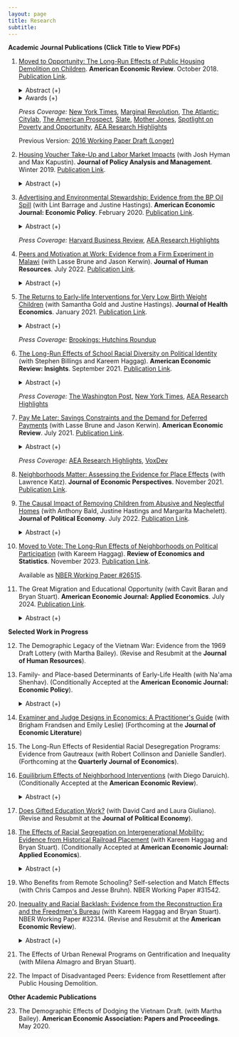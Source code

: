 ```yaml
---
layout: page
title: Research
subtitle: 
---
```


<!-- ## Research -->
<!-- ---- -->

**Academic Journal Publications (Click Title to View PDFs)**

1. [Moved to Opportunity: The Long-Run Effects of Public Housing Demolition on Children](http://www.ericchyn.com/files/Chyn_2018_AER_Moved_to_Opportunity.pdf). **American Economic Review**. October 2018. [Publication Link](https://www.aeaweb.org/articles?id=10.1257/aer.20161352).


   <details><summary> Abstract (+) </summary>
   
   <blockquote>
   <p align="justify"> This paper provides new evidence on the effects of moving out of disadvantaged neighborhoods on the long-run outcomes of children. I study public housing demolitions in Chicago, which forced low-income households to relocate to less disadvantaged neighborhoods using housing vouchers. Specifically, I compare young adult outcomes of displaced children to their peers who lived in nearby public housing that was not demolished. Displaced children are more likely to be employed and earn more in young adulthood. I also find that displaced children have fewer violent crime arrests. Children displaced at young ages have lower high school dropout rates.<br></p> </blockquote>   
   </details>
   
   <details><summary> Awards (+)</summary><br>
   <ul>
      <li>2017 Dorothy S. Thomas Award by the Population Association of America </li>
      <li>2017 Dissertation Prize by the Human Capital and Economic Opportunity (HCEO) Global Working Group </li>
      <li>2015 Parker Prize by the Department of Economics at University of Michigan </li>
   </ul>
   </details>   

   *Press Coverage:* [New York Times](http://www.nytimes.com/2016/03/27/upshot/growing-up-in-a-bad-neighborhood-does-more-harm-than-we-thought.html), [Marginal Revolution](http://marginalrevolution.com/marginalrevolution/2016/03/americas-poor-move-around-enough.html), [The Atlantic: Citylab](http://www.citylab.com/housing/2016/03/what-demolitions-of-chicagos-projects-in-1990-reveal-about-housing-vouchers/475809/), [The American Prospect](http://prospect.org/article/when-poor-move-do-they-move), [Slate](http://www.slate.com/blogs/xx_factor/2016/04/08/getting_poor_kids_out_of_poor_neighborhoods_helps_even_more_than_we_thought.html), [Mother Jones](http://www.motherjones.com/kevin-drum/2016/03/moving-kids-out-bad-neighborhoods-big-deal), [Spotlight on Poverty and Opportunity](http://spotlightonpoverty.org/spotlight-exclusives/big-benefits-moving-better-neighborhood/), [AEA Research Highlights](https://www.aeaweb.org/research/public-housing-demolition-forced-relocation-impact-employment-earnings) </small>

   
   Previous Version: [2016 Working Paper Draft (Longer)](http://www.ericchyn.com/files/Chyn_Moved_to_Opportunity.pdf)

2. [Housing Voucher Take-Up and Labor Market Impacts](http://www.ericchyn.com/files/CHK_2018_JPAM_Housing_Voucher_Take-Up_and_Labor_Market_Impacts.pdf) (with Josh Hyman and Max Kapustin). **Journal of Policy Analysis and Management**. Winter 2019. [Publication Link](https://onlinelibrary.wiley.com/doi/10.1002/pam.22104).

   <details><summary> Abstract (+) </summary>
   <blockquote> <p align="justify"> Low participation rates in government assistance programs are a major policy concern in the United States. This paper studies take‐up of Section 8 housing vouchers, a program in which take‐up rates are quite low among interested and eligible households. We link 18,109 households in Chicago that were offered vouchers through a lottery to administrative data and study how baseline employment, earnings, public assistance, arrests, residential location, and children's academic performance predict take‐up. Our analysis finds mixed evidence of whether the most disadvantaged or distressed households face the largest barriers to program participation. We also study the causal impact of peer behavior on take‐up by exploiting idiosyncratic variation in the timing of voucher offers. We find that the probability of lease‐up increases with the number of neighbors who recently received voucher offers. Finally, we explore the policy implications of increasing housing voucher take‐up by applying reweighting methods to existing causal impact estimates of voucher receipt. This analysis suggests that greater utilization of vouchers may lead to larger reductions in labor market activity. Differences in take‐up rates across settings may be important to consider when assessing the external validity of studies identifying the effects of public assistance programs.<br></p> </blockquote>   
   </details>
   
3. [Advertising and Environmental Stewardship: Evidence from the BP Oil Spill](http://www.ericchyn.com/files/BCH_2020_AEJ_Advertising_and_Environmental_Stewardship.pdf) (with Lint Barrage and Justine Hastings). **American Economic Journal: Economic Policy**. February 2020. [Publication Link](https://www.aeaweb.org/articles?id=10.1257/pol.20160555). 

   <details><summary> Abstract (+) </summary>
   
   <blockquote>
   <p align="justify"> This paper explores whether private markets can incentivize environmental stewardship. We examine the consumer response to the 2010 BP oil spill and test how BP's investment in the 2000-2008 "Beyond Petroleum" green advertising campaign affected this response. We find evidence consistent with consumer punishment: BP station margins and volumes declined by 2.9 cents per gallon and 4.2 percent, respectively, in the month after the spill. However, pre-spill advertising significantly dampened the price response, and may have reduced brand switching by BP stations. These results indicate that firms may have incentives to engage in green advertising without investments in environmental stewardship.<br></p> </blockquote>   
   </details>

   *Press Coverage:* [Harvard Business Review](https://hbr.org/2014/02/study-green-advertising-helped-bp-recover-from-the-deepwater-horizon-spill), [AEA Research Highlights](https://www.aeaweb.org/research/bp-oil-spill-advertising)

   <!---
   Available as [NBER Working Paper #19838](http://www.nber.org/papers/w19838).
   -->
   
4. [Peers and Motivation at Work: Evidence from a Firm Experiment in Malawi](http://www.ericchyn.com/files/Brune_Chyn_and_Kerwin_PeerEffects_Latest.pdf) (with Lasse Brune and Jason Kerwin). **Journal of Human Resources**. July 2022. [Publication Link](http://jhr.uwpress.org/content/57/4/1147.abstract?etoc).

   <details><summary> Abstract (+) </summary>
   
   <blockquote>
   <p align="justify"> This paper studies workplace peer effects by randomly varying work assignments at a tea estate in Malawi. We find that increasing mean peer ability by 10 percent raises productivity by 0.3 percent. This effect is driven by the responses of women. Neither production nor compensation externalities cause the effect because workers receive piece rates and do not work in teams. Additional analyses provide no support for learning or socialization as mechanisms. Instead, peer effects appear to operate through "motivation": given the choice to be reassigned, most workers prefer working near high-ability co-workers because these peers motivate them to work harder.<br></p> </blockquote>   
   </details>

5. [The Returns to Early-life Interventions for Very Low Birth Weight Children](http://www.ericchyn.com/files/CGH_2021_JHE_The_Returns_to_Early-life_Interventions.pdf) (with Samantha Gold and Justine Hastings). **Journal of Health Economics**. January 2021. [Publication Link](https://www.sciencedirect.com/science/article/pii/S0167629620310468).

   <details><summary> Abstract (+) </summary>
   <blockquote>
   <p align="justify"> 
   We use comprehensive administrative data from Rhode Island to measure the impact of early-life interventions for low birth weight newborns on later-life outcomes. We use a regression discontinuity design based on the 1,500-gram threshold for Very Low Birth Weight (VLBW) status. We show that threshold crossing causes more intense in-hospital care, in line with prior studies. Threshold crossing also causes a 0.34 standard deviation increase in test scores in elementary and middle school, a 17.1 percentage point increase in the probability of college enrollment, and a $66,997 decrease in social program expenditures by age 14. We explore potential mechanisms driving impacts.
   <br></p> </blockquote>   
   </details>
   
   *Press Coverage:* [Brookings: Hutchins Roundup](https://www.brookings.edu/blog/up-front/2019/04/18/hutchins-roundup-early-childhood-health-investments-knowledge-diffusion-and-more/)

   <!---
   Available as [NBER Working Paper #25753](https://www.nber.org/papers/w25753).
   -->
   
7. [The Long-Run Effects of School Racial Diversity on Political Identity](http://www.ericchyn.com/files/BCH_2021_AERI_The_Long-Run_Effects_of_School_Racial_Diversity.pdf) (with Stephen Billings and Kareem Haggag). **American Economic Review: Insights**. September 2021. [Publication Link](https://www.aeaweb.org/articles?id=10.1257/aeri.20200336&&).

   <details><summary> Abstract (+) </summary>
   <blockquote>
   <p align="justify"> 
   How do early-life experiences shape political identity? In this paper, we study how a shock to the social lives of youth affected their party affiliation in adulthood. Specifically, we examine the end of race-based busing in Charlotte-Mecklenburg schools (CMS), an event that led to large changes in school racial composition. Using linked administrative data, we compare party affiliation for students who had lived on opposite sides of newly drawn school boundaries. We find that a 10-percentage point increase in the share of minorities in a student's assigned school decreased their likelihood of registering as a Republican by 8.8 percent. Consistent with the contact hypothesis, this impact is entirely driven by white students (a 12 percent decrease). This effect size is roughly 16 percent of the correlation between parents and their children's party affiliations. Finally, consistent with this change reflecting underlying partisan identity, we find no significant effect on voter registration likelihood. Together these results suggest that schools in childhood play an important role in shaping partisanship.
   <br></p> </blockquote>   
   </details>
   
   *Press Coverage:* [The Washington Post](https://www.washingtonpost.com/business/2020/06/12/white-students-exposed-more-minority-peers-are-less-likely-register-republicans/), [New York Times](https://www.nytimes.com/2021/09/01/opinion/us-multiracial-democracy.html), [AEA Research Highlights](https://www.aeaweb.org/research/school-diversity-political-affiliation)

   <!---
   Available as NBER Working Paper #27302. [Ungated Link to PDF](https://www.ericchyn.com/files/BCH_School_Racial_Diversity_Political_Identity_AERI_Final_with_Stars.pdf).
   -->
   
9. [Pay Me Later: Savings Constraints and the Demand for Deferred Payments](https://www.ericchyn.com/files/BCK_2021_AER_Pay_Me_Later_Savings_Constraints.pdf) (with Lasse Brune and Jason Kerwin). **American Economic Review**. July 2021. [Publication Link](https://www.aeaweb.org/articles?id=10.1257/aer.20191657). 

   <details><summary> Abstract (+) </summary>
   <blockquote>
   <p align="justify"> 
   We study a simple savings scheme that allows workers to defer receipt of part of their wages for three months at zero interest. The scheme significantly increases savings  during the deferral period, leading to higher post-disbursement spending on lumpy expenditures. Two years later, after two additional rounds of the savings scheme, we find that treated workers have made permanent improvements to their homes. The popularity of the scheme suggests a lack of good alternative savings options, and analysis of a follow-up experiment shows that demand for the scheme is also due to the scheme's ability to address self-control issues.
   <br></p> </blockquote>   
   </details>
   
   *Press Coverage:* [AEA Research Highlights](https://www.aeaweb.org/research/deferred-payment-malawi-savings), [VoxDev](https://voxdev.org/topic/finance/overcoming-barriers-savings-through-deferred-wage-payments-evidence-malawi)

   <!---
   Available as [NBER Working Paper #28611](http://www.nber.org/papers/w28611).
   -->
      
11. [Neighborhoods Matter: Assessing the Evidence for Place Effects](https://www.nber.org/papers/w28953) (with Lawrence Katz). **Journal of Economic Perspectives**. November 2021. [Publication Link](https://www.aeaweb.org/articles?id=10.1257/jep.35.4.197).

12. [The Causal Impact of Removing Children from Abusive and Neglectful Homes](https://www.ericchyn.com/files/BCHM_2021_Removals.pdf) (with Anthony Bald, Justine Hastings and Margarita Machelett). **Journal of Political Economy**. July 2022. [Publication Link](https://www.journals.uchicago.edu/doi/10.1086/719856).

      <details><summary> Abstract (+) </summary>
      <blockquote>
      <p align="justify"> 
      This paper measures impacts of removing children from families investigated for abuse or neglect. We use removal tendencies of child protection investigators as an  instrument. We focus on young children investigated before age 6 and find that removal significantly increases test scores and reduces grade repetition for girls. There are no detectable impacts for boys. This pattern of results does not appear to be driven by heterogeneity in pre-removal characteristics, foster placements, or the type of schools attended after removal. The results are consistent with the hypothesis that development of abused and neglected girls is more responsive to home removal.
      <br></p> </blockquote>   
      </details>

13. [Moved to Vote: The Long-Run Effects of Neighborhoods on Political Participation](https://www.nber.org/papers/w26515) (with Kareem Haggag). **Review of Economics and Statistics**. November 2023. [Publication Link](https://direct.mit.edu/rest/article-abstract/105/6/1596/111514/Moved-to-Vote-The-Long-Run-Effects-of).

    Available as [NBER Working Paper #26515](https://www.nber.org/papers/w26515).

14. The Great Migration and Educational Opportunity (with Cavit Baran and Bryan Stuart). **American Economic Journal: Applied Economics**. July 2024. [Publication Link](https://www.aeaweb.org/articles?id=10.1257/app.20220079&&from=f).

    <details><summary> Abstract (+) </summary>
      <blockquote> <p align="justify"> This paper studies the impact of the Great Migration on children. We use the complete count 1940 Census to estimate selection-corrected place effects on education for children of Black migrants. On average, Black children gained 0.8 years of schooling (12 percent) by moving from the South to North. Many counties that had the strongest positive impacts on children during the 1940s offer relatively poor opportunities for Black youth today. Opportunities for Black children were greater in places with more schooling investment, stronger labor market opportunities for Black adults, more social capital, and less crime.<br></p> </blockquote>   
      </details>

**Selected Work in Progress**

12. The Demographic Legacy of the Vietnam War: Evidence from the 1969 Draft Lottery (with Martha Bailey). (Revise and Resubmit at the **Journal of Human Resources**).
      
13. Family- and Place-based Determinants of Early-Life Health (with Na'ama Shenhav). (Conditionally Accepted at the **American Economic Journal: Economic Policy**).

    <details><summary> Abstract (+) </summary>
      <blockquote> <p align="justify"> This paper quantifies the relative importance of place- and family-based determinants of early-life health. Using birth records for three decades from California, we leverage mothers' moves across areas to separately identify the influences of location and family on infant birth weight. We find that location explains 16 percent of geographic variation in birth weight, with the remaining 84 percent attributable to family-specific factors. To explore mechanisms, we conduct a descriptive analysis and find that pollution measures have the strongest correlation with causal estimates of place effects. Overall, the magnitudes of our results are consistent with the idea that previously documented impacts of place on long-run outcomes operate primarily through post-birth channels rather than through in-utero development.<br></p> </blockquote>   
      </details>
      
14. [Examiner and Judge Designs in Economics: A Practitioner's Guide](http://www.ericchyn.com/files/CFL_Examiner_Designs_NBER.pdf) (with Brigham Frandsen and Emily Leslie) (Forthcoming at the **Journal of Economic Literature**)
      
15. The Long-Run Effects of Residential Racial Desegregation Programs: Evidence from Gautreaux (with Robert Collinson and Danielle Sandler). (Forthcoming at the **Quarterly Journal of Economics**).

16. [Equilibrium Effects of Neighborhood Interventions](http://www.ericchyn.com/files/CD_Equilibrium_Analysis_Neighborhood_Interventions_20210912.pdf) (with Diego Daruich). (Conditionally Accepted at the **American Economic Review**).

    <details><summary> Abstract (+) </summary>
      <blockquote> <p align="justify"> To study the effects of neighborhood and place-based interventions, this paper incorporates neighborhood effects into a general equilibrium (GE) heterogeneous-agent overlapping-generations model with endogenous location choice and child skill development. Importantly, housing costs as well as neighborhood effects are endogenously determined in equilibrium. Having calibrated the model using U.S. data, we use simulations to show that predictions from the model match reduced form evidence from experimental and quasi-experimental studies of housing mobility and urban development programs. After this validation exercise, we study the long-run and large-scale impacts of vouchers and place-based subsidies. Both policies result in welfare gains by reducing inequality and generating improvements in average skills and productivity, all of which offset higher levels of taxes and other GE effects. We find that a voucher program generates larger welfare gains relative to place-based polices. Even though the voucher program leads to higher long-run welfare gains, our analysis of transition dynamics suggests there may be more political support for place-based policies.<br></p> </blockquote>   
      </details> 

17. [Does Gifted Education Work?](http://www.ericchyn.com/files/CCG_2024_NBER_Gifted_Education.pdf) (with David Card and Laura Giuliano). (Revise and Resubmit at the **Journal of Political Economy**).

18. [The Effects of Racial Segregation on Intergenerational Mobility: Evidence from Historical Railroad Placement](http://www.ericchyn.com/files/CHS_Segregation_Mobility_NBER.pdf) (with Kareem Haggag and Bryan Stuart). (Conditionally Accepted at **American Economic Journal: Applied Economics**).

    <details><summary> Abstract (+) </summary>
      <blockquote> <p align="justify"> This paper provides new evidence on the causal impacts of city-wide racial segregation on intergenerational mobility. We use an instrumental variable approach that relies on plausibly exogenous variation in segregation due to the arrangement of railroad tracks in the nineteenth century. Our analysis finds that higher segregation reduces upward mobility for Black children from households across the income distribution and White children from low-income households. Moreover, segregation lowers academic achievement while increasing incarceration and teenage birth rates. An analysis of mechanisms shows that segregation reduces government spending, weakens support for anti-poverty policies, and increases racially conservative attitudes for White residents.<br></p> </blockquote>   
      </details>
      
19. Who Benefits from Remote Schooling? Self-selection and Match Effects (with Chris Campos and Jesse Bruhn). NBER Working Paper #31542.
    
20. [Inequality and Racial Backlash: Evidence from the Reconstruction Era and the Freedmen's Bureau](http://www.ericchyn.com/files/CHS_Freedmen_NBER.pdf) (with Kareem Haggag and Bryan Stuart). NBER Working Paper #32314. (Revise and Resubmit at the **American Economic Review**).

    <details><summary> Abstract (+) </summary>
      <blockquote> <p align="justify"> How do majority groups respond to a narrowing of inequality in racially polarized environments? We study this question by examining the effects of the Freedmen’s Bureau, an agency created after the U.S. Civil War to provide aid to former slaves and launch institutional reform in the South. We use new historical records and an event study approach to estimate impacts of the Bureau on political economy in the South. In the decade immediately after the war, counties with Bureau field offices had reduced vote shares for Democrats, the major political party that previously championed slavery and opposed Black civil rights during Reconstruction. In the longer-run, we find evidence of backlash in the form of higher Democratic vote shares and increases in several forms of racial violence, including lynchings and attacks against Black schools. This backlash extends through the twentieth century, when we find that counties that once had a Bureau field office have higher rates of second-wave and third-wave Ku Klux Klan activity and lower rates of intergenerational economic mobility. Overall, our results suggest that the initial impacts of the Freedmen’s Bureau stimulated countervailing responses by White majorities who sought to offset social progress of Black Americans.<br></p> </blockquote>   
      </details>

21. The Effects of Urban Renewal Programs on Gentrification and Inequality (with Milena Almagro and Bryan Stuart).

22. The Impact of Disadvantaged Peers: Evidence from Resettlement after Public Housing Demolition.

**Other Academic Publications**

23. The Demographic Effects of Dodging the Vietnam Draft. (with Martha Bailey). **American Economic Association: Papers and Proceedings**. May 2020.
